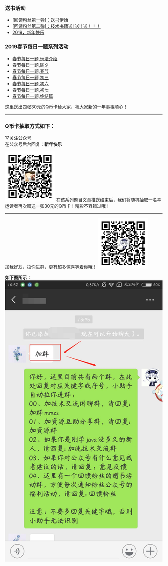 ### 送书活动
- [[回馈粉丝第一弹]：送书伊始](https://mp.weixin.qq.com/s?__biz=MzU4NzYwNDAwMg==&mid=2247484557&idx=1&sn=fa436ab955a772884365ede8a5642e52&chksm=fde8cdc0ca9f44d6860a0d66ccccad070d7b0c3c8f393f05c6b4847e90bb318ec56fe31c3649&scene=0#rd)
- [[回馈粉丝第二弹]：技术书籍送! 送!! 送！！！](https://mp.weixin.qq.com/s?__biz=MzU4NzYwNDAwMg==&mid=2247484557&idx=1&sn=fa436ab955a772884365ede8a5642e52&chksm=fde8cdc0ca9f44d6860a0d66ccccad070d7b0c3c8f393f05c6b4847e90bb318ec56fe31c3649&scene=0#rd)
- [2019，新年快乐](https://mp.weixin.qq.com/s?__biz=MzU4NzYwNDAwMg==&mid=2247484645&idx=1&sn=f63ad7a3bf3086f56619e2434c349156&chksm=fde8cda8ca9f44bebe0c05d64f0219c05c159454c5684fccb734005ef04e1c988273f5b9f09e&scene=0#rd)

### 2019春节每日一题系列活动
- [春节每日一题,玩法介绍]()
- [春节每日一题,除夕]()
- [春节每日一题,春节]()
- [春节每日一题,初三]()
- [春节每日一题,初六]()
- [春节每日一题,初七]()
- [春节每日一题,终结篇]()

这里送出四张30元的Q币卡给大家，祝大家新的一年事事顺心！<hr>

### Q币卡抽取方式如下：
▽关注公众号
<br>
在公众号后台回复：<b>新年快乐</b>

![image](./image/gzh.png)
在该系列题目文章推送结束后，我们将随机抽取一名幸运读者再次赠送一张30元的Q币卡！精彩不容错过哦！<hr>

加我好友，拉你进群，更有超多惊喜等着你哦！
![image](./image/mmzsblog.png)

**如下图所示：**
![image](./image/example.png)